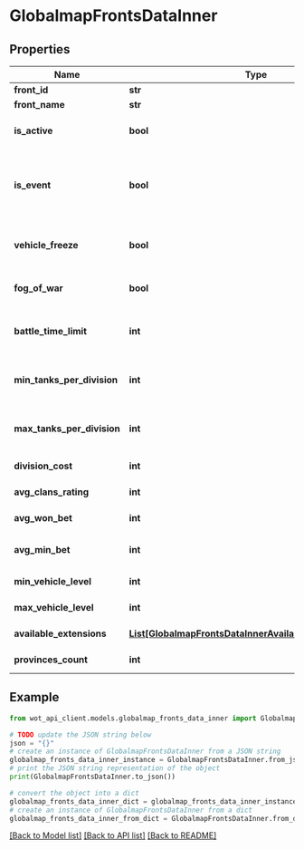 # GlobalmapFrontsDataInner


## Properties

Name | Type | Description | Notes
------------ | ------------- | ------------- | -------------
**front_id** | **str** | Front ID | 
**front_name** | **str** | Front name | 
**is_active** | **bool** | Indicates if a map is active | 
**is_event** | **bool** | Indicates the map type: regular map or events map | 
**vehicle_freeze** | **bool** | Indicates if vehicles blocking is active | 
**fog_of_war** | **bool** | Indicates presence of Fog of War | 
**battle_time_limit** | **int** | Maximum battle duration in minutes | 
**min_tanks_per_division** | **int** | Minimum number of vehicles in division | 
**max_tanks_per_division** | **int** | Maximum number of vehicles in division | 
**division_cost** | **int** | Division cost | 
**avg_clans_rating** | **int** | Average clans rating | 
**avg_won_bet** | **int** | Average winning bid | 
**avg_min_bet** | **int** | Average minimum bid | 
**min_vehicle_level** | **int** | Minimum vehicle Tier | 
**max_vehicle_level** | **int** | Maximum vehicle Tier | 
**available_extensions** | [**List[GlobalmapFrontsDataInnerAvailableExtensionsInner]**](GlobalmapFrontsDataInnerAvailableExtensionsInner.md) | Available modules | 
**provinces_count** | **int** | Amount of Provinces | 

## Example

```python
from wot_api_client.models.globalmap_fronts_data_inner import GlobalmapFrontsDataInner

# TODO update the JSON string below
json = "{}"
# create an instance of GlobalmapFrontsDataInner from a JSON string
globalmap_fronts_data_inner_instance = GlobalmapFrontsDataInner.from_json(json)
# print the JSON string representation of the object
print(GlobalmapFrontsDataInner.to_json())

# convert the object into a dict
globalmap_fronts_data_inner_dict = globalmap_fronts_data_inner_instance.to_dict()
# create an instance of GlobalmapFrontsDataInner from a dict
globalmap_fronts_data_inner_from_dict = GlobalmapFrontsDataInner.from_dict(globalmap_fronts_data_inner_dict)
```
[[Back to Model list]](../README.md#documentation-for-models) [[Back to API list]](../README.md#documentation-for-api-endpoints) [[Back to README]](../README.md)


